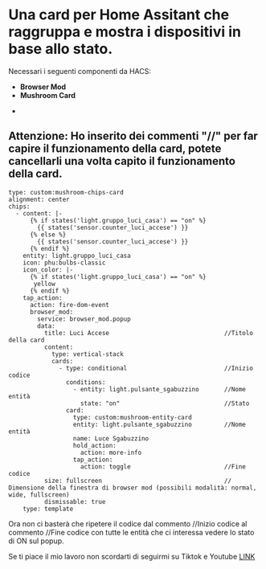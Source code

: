 # **Una card per Home Assitant che raggruppa e mostra i dispositivi in base allo stato.**

Necessari i seguenti componenti da HACS:
  - **Browser Mod**
  - **Mushroom Card**


*
## Attenzione: Ho inserito dei commenti "//" per far capire il funzionamento della card, potete cancellarli una volta capito il funzionamento della card.

```
type: custom:mushroom-chips-card
alignment: center
chips:
  - content: |-
      {% if states('light.gruppo_luci_casa') == "on" %}
        {{ states('sensor.counter_luci_accese') }}
      {% else %}
        {{ states('sensor.counter_luci_accese') }}
      {% endif %}
    entity: light.gruppo_luci_casa
    icon: phu:bulbs-classic
    icon_color: |-
      {% if states('light.gruppo_luci_casa') == "on" %}
       yellow 
      {% endif %}
    tap_action:
      action: fire-dom-event
      browser_mod:
        service: browser_mod.popup
        data:
          title: Luci Accese                                //Titolo della card
          content:
            type: vertical-stack
            cards:
              - type: conditional                           //Inizio codice
                conditions:
                  - entity: light.pulsante_sgabuzzino       //Nome entità 
                    state: "on"                             //Stato
                card:
                  type: custom:mushroom-entity-card
                  entity: light.pulsante_sgabuzzino         //Nome entità 
                  name: Luce Sgabuzzino
                  hold_action:
                    action: more-info
                  tap_action:
                    action: toggle                          //Fine codice
          size: fullscreen                                  // Dimensione della finestra di browser mod (possibili modalità: normal, wide, fullscreen)
          dismissable: true
    type: template
```

Ora non ci basterà che ripetere il codice dal commento //Inizio codice al commento //Fine codice con tutte le entità che ci interessa vedere lo stato di ON sul popup.

Se ti piace il mio lavoro non scordarti di seguirmi su Tiktok e Youtube [LINK](https://linktr.ee/lotablet)
